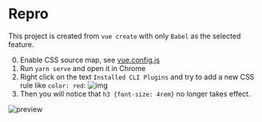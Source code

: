 # Repro

This project is created from `vue create` with only `Babel` as the selected feature.

0. Enable CSS source map, see [vue.config.js](./vue.config.js)
1. Run `yarn serve` and open it in Chrome
2. Right click on the text `Installed CLI Plugins` and try to add a new CSS rule like `color: red`:
![img](https://ws1.sinaimg.cn/large/006tKfTcgy1g1aihfqooxj31640fw7a0.jpg)
3. Then you will notice that `h3 {font-size: 4rem}` no longer takes effect.

![preview](https://user-images.githubusercontent.com/8784712/54741557-d2f93c80-4bf9-11e9-9dc8-4fa83acf6a70.gif)


